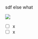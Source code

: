 sdf else what

![](https://pbs.twimg.com/media/F-_ISkZWQAAYN6k?format=jpg&name=small)
- [ ] x
- [ ] x